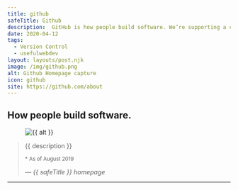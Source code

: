 ```yaml
---
title: github
safeTitle: Github
description:  GitHub is how people build software. We’re supporting a community where more than 40 million* people learn, share, and work together to build software.
date: 2020-04-12
tags:
  - Version Control
  - usefulwebdev
layout: layouts/post.njk
image: /img/github.png
alt: Github Homepage capture
icon: github
site: https://github.com/about
---
```


<div class="box">

## How people build software.

<figure class="image">
<img alt="{{ alt }}" src="{{ image }}">
</figure>

> {{ description }}
>
> <small>* As of August 2019</small>
>
> <cite>&mdash; {{ safeTitle }} homepage</cite>

</div>

---